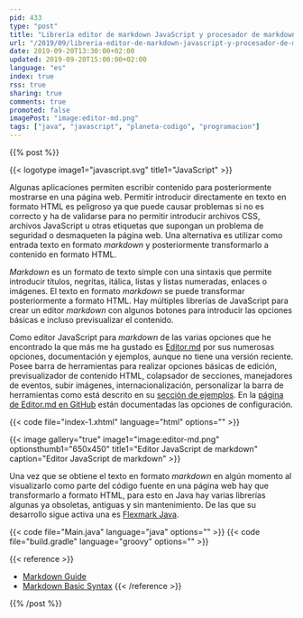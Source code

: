 ```yaml
---
pid: 433
type: "post"
title: "Librería editor de markdown JavaScript y procesador de markdown para generar HTML con Java"
url: "/2019/09/libreria-editor-de-markdown-javascript-y-procesador-de-markdown-para-generar-html-con-java/"
date: 2019-09-20T13:30:00+02:00
updated: 2019-09-20T15:00:00+02:00
language: "es"
index: true
rss: true
sharing: true
comments: true
promoted: false
imagePost: "image:editor-md.png"
tags: ["java", "javascript", "planeta-codigo", "programacion"]
---
```


{{% post %}}

{{< logotype image1="javascript.svg" title1="JavaScript" >}}

Algunas aplicaciones permiten escribir contenido para posteriormente mostrarse en una página web. Permitir introducir directamente en texto en formato HTML es peligroso ya que puede causar problemas si no es correcto y ha de validarse para no permitir introducir archivos CSS, archivos JavaScript u otras etiquetas que supongan un problema de seguridad o desmaqueten la página web. Una alternativa es utilizar como entrada texto en formato _markdown_ y posteriormente transformarlo a contenido en formato HTML.

_Markdown_ es un formato de texto simple con una sintaxis que permite introducir títulos, negritas, itálica, listas y listas numeradas, enlaces o imágenes. El texto en formato _markdown_ se puede transformar posteriormente a formato HTML. Hay múltiples librerías de JavaScript para crear un editor _markdown_ con algunos botones para introducir las opciones básicas e incluso previsualizar el contenido.

Como editor JavaScript para _markdown_ de las varias opciones que he encontrado la que más me ha gustado es [Editor.md](https://pandao.github.io/editor.md/en.html) por sus numerosas opciones, documentación y ejemplos, aunque no tiene una versión reciente. Posee barra de herramientas para realizar opciones básicas de edición, previsualizador de contenido HTML, colapsador de secciones, manejadores de eventos, subir imágenes, internacionalización, personalizar la barra de herramientas como está descrito en su [sección de ejemplos](https://pandao.github.io/editor.md/examples/index.html). En la [página de Editor.md en GitHub](https://github.com/pandao/editor.md) están documentadas las opciones de configuración.

{{< code file="index-1.xhtml" language="html" options="" >}}

{{< image
    gallery="true"
    image1="image:editor-md.png" optionsthumb1="650x450" title1="Editor JavaScript de markdown"
    caption="Editor JavaScript de markdown" >}}

Una vez que se obtiene el texto en formato _markdown_ en algún momento al visualizarlo como parte del código fuente en una página web hay que transformarlo a formato HTML, para esto en Java hay varias librerías algunas ya obsoletas, antiguas y sin mantenimiento. De las que su desarrollo sigue activa una es [Flexmark Java](https://github.com/vsch/flexmark-java).

{{< code file="Main.java" language="java" options="" >}}
{{< code file="build.gradle" language="groovy" options="" >}}

{{< reference >}}
* [Markdown Guide](https://www.markdownguide.org/getting-started)
* [Markdown Basic Syntax](https://www.markdownguide.org/basic-syntax)
{{< /reference >}}

{{% /post %}}
